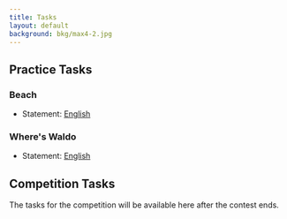 ```yaml
---
title: Tasks
layout: default
background: bkg/max4-2.jpg
---
```


## Practice Tasks

### Beach
  * Statement: [English](/assets/tasks/practice/beach-ISC.pdf)

### Where's Waldo
  * Statement: [English](/assets/tasks/practice/whereswaldo-ISC.pdf)

## Competition Tasks

The tasks for the competition will be available here after the contest ends.

